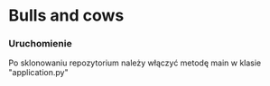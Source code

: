 # Bulls and cows
### Uruchomienie
Po sklonowaniu repozytorium należy włączyć metodę main w klasie "application.py"